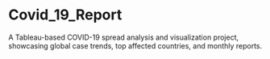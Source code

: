 # Covid_19_Report
A Tableau-based COVID-19 spread analysis and visualization project, showcasing global case trends, top affected countries, and monthly reports.
